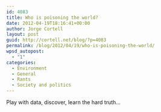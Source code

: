 ```yaml
---
id: 4083
title: Who is poisoning the world?
date: 2012-04-19T18:16:41+00:00
author: Jorge Cortell
layout: post
guid: http://cortell.net/blog/?p=4083
permalink: /blog/2012/04/19/who-is-poisoning-the-world/
wpsd_autopost:
  - "1"
categories:
  - Environment
  - General
  - Rants
  - Society and politics
---
```

Play with data, discover, learn the hard truth&#8230;</p>